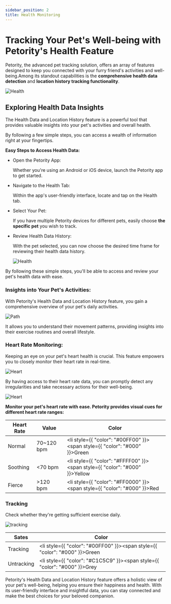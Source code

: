 ```yaml
---
sidebar_position: 2
title: Health Monitoring
---
```


# Tracking Your Pet's Well-being with Petority's Health Feature
Petority, the advanced pet tracking solution, offers an array of features designed to keep you connected with your furry friend's activities and well-being.Among its standout capabilities is the **comprehensive health data detection** and **location history tracking functionality**. 

![Health](/img/logo.svg)

## Exploring Health Data Insights

The Health Data and Location History feature is a powerful tool that provides valuable insights into your pet's activities and overall health. 

By following a few simple steps, you can access a wealth of information right at your fingertips.

**Easy Steps to Access Health Data:**

+ Open the Petority App:
  
  Whether you're using an Android or iOS device, launch the Petority app to get started.
+ Navigate to the Health Tab:

  Within the app's user-friendly interface, locate and tap on the Health tab.
+ Select Your Pet:

  If you have multiple Petority devices for different pets, easily choose **the specific pet** you wish to track.
+ Review Health Data History:

  With the pet selected, you can now choose the desired time frame for reviewing their health data history.

  ![Health](/img/logo.svg)

By following these simple steps, you'll be able to access and review your pet's health data with ease.

### Insights into Your Pet's Activities:

With Petority's Health Data and Location History feature, you gain a comprehensive overview of your pet's daily activities. 

![Path](/img/logo.svg)

It allows you to understand their movement patterns, providing insights into their exercise routines and overall lifestyle.

### Heart Rate Monitoring:
Keeping an eye on your pet's heart health is crucial. This feature empowers you to closely monitor their heart rate in real-time. 

  ![Heart](/img/logo.svg)

By having access to their heart rate data, you can promptly detect any irregularities and take necessary actions for their well-being.

  ![Heart](/img/logo.svg)

**Monitor your pet's heart rate with ease. Petority provides visual cues for different heart rate ranges:**
 
| Heart Rate   | Value   | Color   |
| ----------- | ----------- | ----------- |
|  Normal     | 70~120 bpm |  <li style={{ "color": "#00FF00" }}><span style={{ "color": "#000" }}>Green</span></li> |
| Soothing    | <70 bpm   | <li style={{ "color": "#FFFF00" }}><span style={{ "color": "#000" }}>Yellow</span></li> |
| Fierce      | >120 bpm   |  <li style={{ "color": "#FF0000" }}><span style={{ "color": "#000" }}>Red</span></li> |


### Tracking
Check whether they're getting sufficient exercise daily.

![tracking](/img/logo.svg)

| Sates| Color   |
| ----------- | ----------- |
|  Tracking    |  <li style={{ "color": "#00FF00" }}><span style={{ "color": "#000" }}>Green</span></li> |
| Untracking |  <li style={{ "color": "#C1C5C9" }}><span style={{ "color": "#000" }}>Grey</span></li> |

Petority's Health Data and Location History feature offers a holistic view of your pet's well-being, helping you ensure their happiness and health. With its user-friendly interface and insightful data, you can stay connected and make the best choices for your beloved companion.

 
